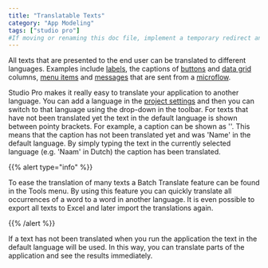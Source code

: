 ```yaml
---
title: "Translatable Texts"
category: "App Modeling"
tags: ["studio pro"]
#If moving or renaming this doc file, implement a temporary redirect and let the respective team know they should update the URL in the product. See Mapping to Products for more details.
---
```


All texts that are presented to the end user can be translated to different languages. Examples include [labels](label), the captions of [buttons](button-widgets) and [data grid](data-grid) columns, [menu items](menu-item) and [messages](show-message) that are sent from a [microflow](microflows).

Studio Pro makes it really easy to translate your application to another language. You can add a language in the [project settings](project-settings) and then you can switch to that language using the drop-down in the toolbar. For texts that have not been translated yet the text in the default language is shown between pointy brackets. For example, a caption can be shown as '<Name>'. This means that the caption has not been translated yet and was 'Name' in the default language. By simply typing the text in the currently selected language (e.g. 'Naam' in Dutch) the caption has been translated.

{{% alert type="info" %}}

To ease the translation of many texts a Batch Translate feature can be found in the Tools menu. By using this feature you can quickly translate all occurrences of a word to a word in another language. It is even possible to export all texts to Excel and later import the translations again.

{{% /alert %}}

If a text has not been translated when you run the application the text in the default language will be used. In this way, you can translate parts of the application and see the results immediately.
